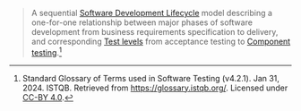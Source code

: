 > A sequential [Software Development Lifecycle](Software%20Development%20Lifecycle.md) model describing a one-for-one relationship between major phases of software development from business requirements specification to delivery, and corresponding [Test levels](Test%20levels.md) from acceptance testing to [Component testing](Component%20testing.md).[^1]

[^1]: Standard Glossary of Terms used in Software Testing (v4.2.1). Jan 31, 2024. ISTQB. Retrieved from https://glossary.istqb.org/. Licensed under [CC-BY 4.0](https://creativecommons.org/licenses/by/4.0/).